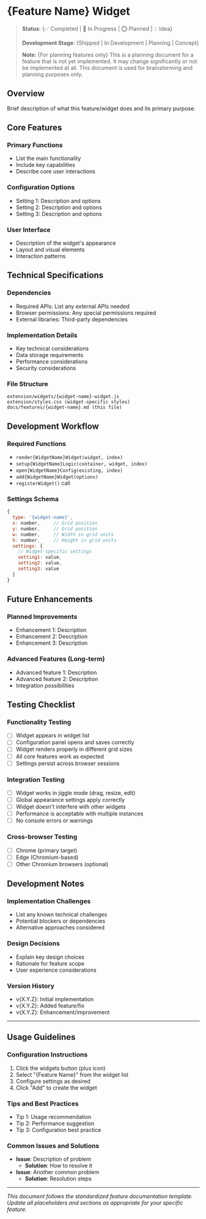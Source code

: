 # {Feature Name} Widget

> **Status**: {✅ Completed | 🚧 In Progress | ⭕ Planned | 💡 Idea}
> 
> **Development Stage**: {Shipped | In Development | Planning | Concept}
> 
> **Note**: {For planning features only} This is a planning document for a feature that is not yet implemented. It may change significantly or not be implemented at all. This document is used for brainstorming and planning purposes only.

## Overview

Brief description of what this feature/widget does and its primary purpose.

## Core Features

### Primary Functions
- List the main functionality
- Include key capabilities
- Describe core user interactions

### Configuration Options
- Setting 1: Description and options
- Setting 2: Description and options
- Setting 3: Description and options

### User Interface
- Description of the widget's appearance
- Layout and visual elements
- Interaction patterns

## Technical Specifications

### Dependencies
- Required APIs: List any external APIs needed
- Browser permissions: Any special permissions required
- External libraries: Third-party dependencies

### Implementation Details
- Key technical considerations
- Data storage requirements  
- Performance considerations
- Security considerations

### File Structure
```
extension/widgets/{widget-name}-widget.js
extension/styles.css (widget-specific styles)
docs/features/{widget-name}.md (this file)
```

## Development Workflow

### Required Functions
- `render{WidgetName}Widget(widget, index)`
- `setup{WidgetName}Logic(container, widget, index)` 
- `open{WidgetName}Config(existing, index)`
- `add{WidgetName}Widget(options)`
- `registerWidget()` call

### Settings Schema
```javascript
{
  type: '{widget-name}',
  x: number,     // Grid position
  y: number,     // Grid position  
  w: number,     // Width in grid units
  h: number,     // Height in grid units
  settings: {
    // Widget-specific settings
    setting1: value,
    setting2: value,
    setting3: value
  }
}
```

## Future Enhancements

### Planned Improvements
- Enhancement 1: Description
- Enhancement 2: Description
- Enhancement 3: Description

### Advanced Features (Long-term)
- Advanced feature 1: Description
- Advanced feature 2: Description
- Integration possibilities

## Testing Checklist

### Functionality Testing
- [ ] Widget appears in widget list
- [ ] Configuration panel opens and saves correctly
- [ ] Widget renders properly in different grid sizes
- [ ] All core features work as expected
- [ ] Settings persist across browser sessions

### Integration Testing
- [ ] Widget works in jiggle mode (drag, resize, edit)
- [ ] Global appearance settings apply correctly
- [ ] Widget doesn't interfere with other widgets
- [ ] Performance is acceptable with multiple instances
- [ ] No console errors or warnings

### Cross-browser Testing
- [ ] Chrome (primary target)
- [ ] Edge (Chromium-based)
- [ ] Other Chromium browsers (optional)

## Development Notes

### Implementation Challenges
- List any known technical challenges
- Potential blockers or dependencies
- Alternative approaches considered

### Design Decisions
- Explain key design choices
- Rationale for feature scope
- User experience considerations

### Version History
- v{X.Y.Z}: Initial implementation
- v{X.Y.Z}: Added feature/fix
- v{X.Y.Z}: Enhancement/improvement

---

## Usage Guidelines

### Configuration Instructions
1. Click the widgets button (plus icon)
2. Select "{Feature Name}" from the widget list
3. Configure settings as desired
4. Click "Add" to create the widget

### Tips and Best Practices
- Tip 1: Usage recommendation
- Tip 2: Performance suggestion
- Tip 3: Configuration best practice

### Common Issues and Solutions
- **Issue**: Description of problem
  - **Solution**: How to resolve it
- **Issue**: Another common problem
  - **Solution**: Resolution steps

---

*This document follows the standardized feature documentation template. Update all placeholders and sections as appropriate for your specific feature.*